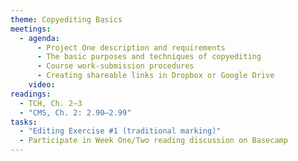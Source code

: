 ```yaml
---
theme: Copyediting Basics
meetings:
  - agenda:
      - Project One description and requirements
      - The basic purposes and techniques of copyediting
      - Course work-submission procedures
      - Creating shareable links in Dropbox or Google Drive
    video:
readings:
  - TCH, Ch. 2–3
  - "CMS, Ch. 2: 2.90–2.99"
tasks:
  - "Editing Exercise #1 (traditional marking)"
  - Participate in Week One/Two reading discussion on Basecamp
---
```

